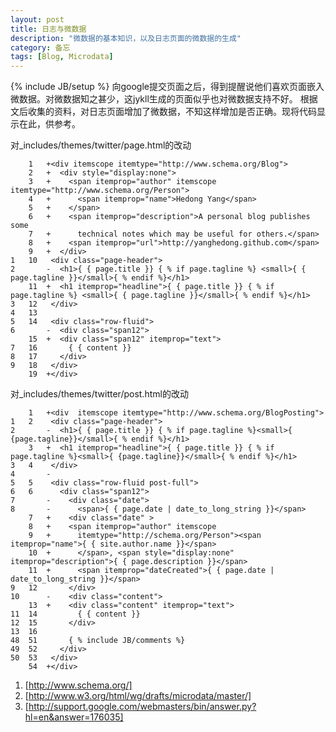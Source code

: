 ```yaml
---
layout: post
title: 日志与微数据
description: "微数据的基本知识，以及日志页面的微数据的生成"
category: 备忘
tags: [Blog, Microdata]
---
```

{% include JB/setup %}
向google提交页面之后，得到提醒说他们喜欢页面嵌入微数据。对微数据知之甚少，这jykll生成的页面似乎也对微数据支持不好。
根据文后收集的资料，对日志页面增加了微数据，不知这样增加是否正确。现将代码显示在此，供参考。

对\_includes/themes/twitter/page.html的改动

```
  	1 	+<div itemscope itemtype="http://www.schema.org/Blog">
  	2 	+  <div style="display:none">
  	3 	+    <span itemprop="author" itemscope itemtype="http://www.schema.org/Person">
  	4 	+      <span itemprop="name">Hedong Yang</span>
  	5 	+    </span>
  	6 	+    <span itemprop="description">A personal blog publishes some
  	7 	+      technical notes which may be useful for others.</span>
  	8 	+    <span itemprop="url">http://yanghedong.github.com</span>
  	9 	+  </div>
1 	10 	 <div class="page-header">
2 	  	-  <h1>{ { page.title }} { % if page.tagline %} <small>{ { page.tagline }}</small>{ % endif %}</h1>
  	11 	+  <h1 itemprop="headline">{ { page.title }} { % if page.tagline %} <small>{ { page.tagline }}</small>{ % endif %}</h1>
3 	12 	 </div>
4 	13 	 
5 	14 	 <div class="row-fluid">
6 	  	-  <div class="span12">
  	15 	+  <div class="span12" itemprop="text">
7 	16 	     { { content }}
8 	17 	   </div>
9 	18 	 </div>
  	19 	+</div>
```

对\_includes/themes/twitter/post.html的改动

```
  	1 	+<div  itemscope itemtype="http://www.schema.org/BlogPosting">
1 	2 	 <div class="page-header">
2 	  	-  <h1>{ { page.title }} { % if page.tagline %}<small>{ {page.tagline}}</small>{ % endif %}</h1>
  	3 	+  <h1 itemprop="headline">{ { page.title }} { % if page.tagline %}<small>{ {page.tagline}}</small>{ % endif %}</h1>
3 	4 	 </div>
4 	  	-
5 	5 	 <div class="row-fluid post-full">
6 	6 	   <div class="span12">
7 	  	-    <div class="date">
8 	  	-      <span>{ { page.date | date_to_long_string }}</span>
  	7 	+    <div class="date" >
  	8 	+    <span itemprop="author" itemscope
  	9 	+      itemtype="http://schema.org/Person"><span itemprop="name">{ { site.author.name }}</span>
  	10 	+      </span>, <span style="display:none" itemprop="description">{ { page.description }}</span>
  	11 	+      <span itemprop="dateCreated">{ { page.date | date_to_long_string }}</span>
9 	12 	     </div>
10 	  	-    <div class="content">
  	13 	+    <div class="content" itemprop="text">
11 	14 	       { { content }}
12 	15 	     </div>
13 	16 	 
48 	51 	     { % include JB/comments %}
49 	52 	   </div>
50 	53 	 </div>
  	54 	+</div> 
```

1. [http://www.schema.org/]
1. [http://www.w3.org/html/wg/drafts/microdata/master/]
1. [http://support.google.com/webmasters/bin/answer.py?hl=en&answer=176035]

